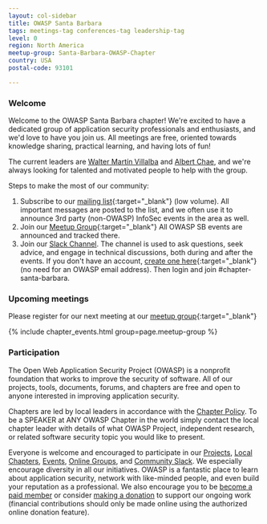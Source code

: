 ```yaml
---
layout: col-sidebar
title: OWASP Santa Barbara
tags: meetings-tag conferences-tag leadership-tag
level: 0
region: North America
meetup-group: Santa-Barbara-OWASP-Chapter
country: USA
postal-code: 93101

---
```


### Welcome

Welcome to the OWASP Santa Barbara chapter! We're excited to have a dedicated group of application security professionals and enthusiasts, and we'd love to have you join us. All meetings are free, oriented towards knowledge sharing, practical learning, and having lots of fun!

The current leaders are [Walter Martín Villalba](mailto:martin.villalba@owasp.org) and [Albert Chae](mailto:albert.chae@owasp.org), and we're always looking for talented and motivated people to help with the group.

Steps to make the most of our community:
1. Subscribe to our [mailing list](https://groups.google.com/a/owasp.org/forum/#!forum/santa-barbara-chapter){:target="_blank"} (low volume). All important messages are posted to the list, and we often use it to announce 3rd party (non-OWASP) InfoSec events in the area as well.
2. Join our [Meetup Group](https://www.meetup.com/Santa-Barbara-OWASP-Chapter/){:target="_blank"} All OWASP SB events are announced and tracked there. 
3. Join our [Slack Channel](https://owasp.slack.com/app_redirect?channel=chapter-santa-barbara). The channel is used to ask questions, seek advice, and engage in technical discussions, both during and after the events. If you don't have an account, [create one here](https://owasp.org/slack/invite){:target="_blank"}(no need for an OWASP email address). Then login and join #chapter-santa-barbara.

### Upcoming meetings

Please register for our next meeting at our [meetup group](https://www.meetup.com/Santa-Barbara-OWASP-Chapter/){:target="_blank"}

{% include chapter_events.html group=page.meetup-group %}

### Participation

The Open Web Application Security Project (OWASP) is a nonprofit foundation that works to improve the security of software. All of our projects, tools, documents, forums, and chapters are free and open to anyone interested in improving application security. 

Chapters are led by local leaders in accordance with the [Chapter Policy](https://owasp.org/www-policy/). To be a SPEAKER at ANY OWASP Chapter in the world simply contact the local chapter leader with details of what OWASP Project, independent research, or related software security topic you would like to present.

Everyone is welcome and encouraged to participate in our [Projects](https://owasp.org/projects/), [Local Chapters](https://owasp.org/chapters), [Events](https://owasp.org/events), [Online Groups](https://groups.google.com/a/owasp.com/), and [Community Slack](https://owasp.slack.com/). We especially encourage diversity in all our initiatives. OWASP is a fantastic place to learn about application security, network with like-minded people, and even build your reputation as a professional. We also encourage you to be [become a paid member](https://owasp.org/membership) or consider [making a donation](https://owasp.org/donate) to support our ongoing work (financial contributions should only be made online using the authorized online donation feature).
